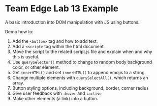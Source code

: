 Team Edge Lab 13 Example
========================

A basic introduction into DOM manipulation with JS using buttons.
 
Demo how to:
1. Add the `<button>` tag and how to add text.
2. Add a `<script>` tag within the html document
3. Move the script to the related script.js file and explain when and why this is useful.
4. Use `querySelector()` method to change to random body background color, or other element.
5. Get `innerHTML()` and set `innerHTML()` to append emojis to a string.
6. Change multiple elements with `querySelectAll()`, which returns an array.
7. Button styling options, including background, border, corner radius
8. Give user feedback with `:hover` and `:active`
9. Make other elements (a link) into a button.
  
 
